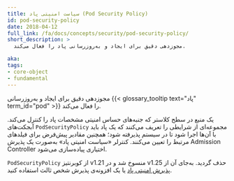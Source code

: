 ```yaml
---
title: سیاست امنیتی پاد (Pod Security Policy)
id: pod-security-policy
date: 2018-04-12
full_link: /fa/docs/concepts/security/pod-security-policy/
short_description: >
  مجوزدهی دقیق برای ایجاد و به‌روزرسانی پاد را فعال می‌کند.

aka:
tags:
- core-object
- fundamental
---
```

 مجوزدهی دقیق برای ایجاد و به‌روزرسانی {{< glossary_tooltip text="پاد" term_id="pod" >}} را فعال می‌کند.

<!--more-->

یک منبع در سطح کلاستر که جنبه‌های حساس امنیتی مشخصات پاد را کنترل می‌کند. آبجکت‌های `PodSecurityPolicy` مجموعه‌ای از شرایطی را تعریف می‌کنند که یک پاد باید با آن‌ها اجرا شود تا در سیستم پذیرفته شود؛ همچنین مقادیر پیش‌فرض برای فیلدهای مرتبط را تعیین می‌کنند. کنترلر «سیاست امنیتی پاد» به‌صورت یک پذیرش Admission Controller اختیاری پیاده‌سازی می‌شود.

`PodSecurityPolicy` از کوبرنتیز v1.21 منسوخ شد و در v1.25 حذف گردید.
به‌جای آن از [پذیرش امنیتی پاد](/fa/docs/concepts/security/pod-security-admission/) یا یک افزونه‌ی پذیرش شخص ثالث استفاده کنید.
